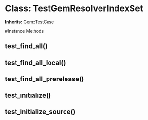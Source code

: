 # Class: TestGemResolverIndexSet
**Inherits:** Gem::TestCase
    




#Instance Methods
## test_find_all() [](#method-i-test_find_all)

## test_find_all_local() [](#method-i-test_find_all_local)

## test_find_all_prerelease() [](#method-i-test_find_all_prerelease)

## test_initialize() [](#method-i-test_initialize)

## test_initialize_source() [](#method-i-test_initialize_source)

